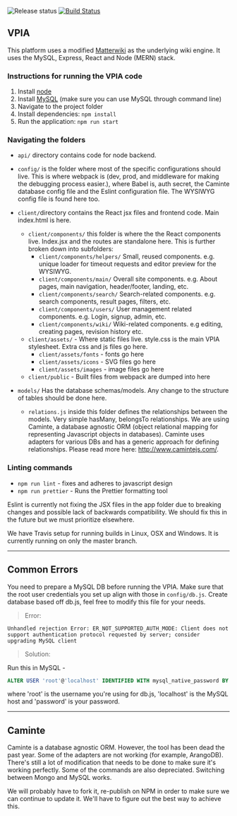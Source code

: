 ![Release status](https://img.shields.io/badge/release-alpha-blueviolet)
[![Build Status](https://travis-ci.com/Wapatah/VPIA.svg?branch=master)](https://travis-ci.com/Wapatah/VPIA)
## VPIA

This platform uses a modified [Matterwiki](https://github.com/Matterwiki/Matterwiki) as the underlying wiki engine. It uses the MySQL, Express, React and Node (MERN) stack. 

### Instructions for running the VPIA code
1. Install [node](https://nodejs.org/en/)
2. Install [MySQL](https://www.mongodb.com/download-center/community) (make sure you can use MySQL through command line)
2. Navigate to the project folder
3. Install dependencies: `npm install`
4. Run the application: `npm run start`

### Navigating the folders
* `api/` directory contains code for node backend.

* `config/` is the folder where most of the specific configurations should live. This is where webpack is (dev, prod, and middleware for making the debugging process easier.), where Babel is, auth secret, the Caminte database config file and the Eslint configuration file. The WYSIWYG config file is found here too.

* `client/`directory contains the React jsx files and frontend code. Main index.html is here.
    * `client/components/` this folder is where the the React components live. Index.jsx and the routes are standalone here. This is further broken down into subfolders:
        * `client/components/helpers/` Small, reused components. e.g. unique loader for timeout requests and editor preview for the WYSIWYG.
        * `client/components/main/` Overall site components. e.g. About pages, main navigation, header/footer, landing, etc.
        * `client/components/search/` Search-related components. e.g. search components, result pages, filters, etc.
        * `client/components/users/` User management related components. e.g. Login, signup, admin, etc.
        * `client/components/wiki/` Wiki-related components. e.g editing, creating pages, revision history etc.
    * `client/assets/` - Where static files live. style.css is the main VPIA stylesheet. Extra css and js files go here.
        *  `client/assets/fonts` - fonts go here
        *  `client/assets/icons` - SVG files go here
        *  `client/assets/images` - image files go here
    * `client/public` - Built files from webpack are dumped into here

* `models/` Has the database schemas/models. Any change to the structure of tables should be done here.
    * `relations.js` inside this folder defines the relationships between the models. Very simple hasMany, belongsTo relationships. We are using Caminte, a database agnostic ORM (object relational mapping for representing Javascript objects in databases). Caminte uses adapters for various DBs and has a generic approach for defining relationships. Please read more here: http://www.camintejs.com/.

### Linting commands
* `npm run lint` - fixes and adheres to javascript design
* `npm run prettier` - Runs the Prettier formatting tool

Eslint is currently not fixing the JSX files in the app folder due to breaking changes and possible lack of backwards compatibility. We should fix this in the future but we must prioritize elsewhere.

We have Travis setup for running builds in Linux, OSX and Windows. It is currently running on only the master branch.

---

## Common Errors
You need to prepare a MySQL DB before running the VPIA. Make sure that the root user credentials you set up align with those in `config/db.js`. Create database based off db.js, feel free to modify this file for your needs. 

> Error:
```
Unhandled rejection Error: ER_NOT_SUPPORTED_AUTH_MODE: Client does not support authentication protocol requested by server; consider upgrading MySQL client
```
> Solution:   

Run this in MySQL - 
``` sql
ALTER USER 'root'@'localhost' IDENTIFIED WITH mysql_native_password BY 'password'
```
where 'root' is the username you're using for db.js, 'localhost' is the MySQL host and 'password' is your password.

---

## Caminte

Caminte is a database agnostic ORM. However, the tool has been dead the past year. Some of the adapters are not working (for example, ArangoDB). There's still a lot of modification that needs to be done to make sure it's working perfectly. Some of the commands are also depreciated. Switching between Mongo and MySQL works.

We will probably have to fork it, re-publish on NPM in order to make sure we can continue to update it. We'll have to figure out the best way to achieve this. 
